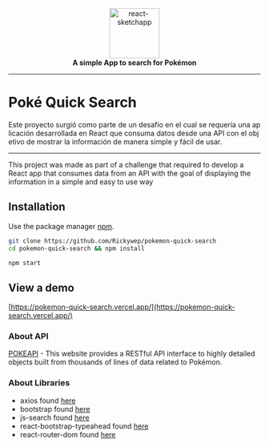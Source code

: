 <div align="center">
  <img alt="react-sketchapp" src="https://res.cloudinary.com/dsarfv8v8/image/upload/v1610935337/logo_al7xlc.png" style="max-height:163px; width:100; height: auto; max-width:100%" />
</div>
<div align="center">
  <strong>A simple App to search for Pokémon</strong>
</div>

---

# Poké Quick Search

Este proyecto surgió como parte de un desafío en el cual se requería una aplicación desarrollada en React que consuma datos desde una API con el objetivo de mostrar la información de manera simple y fácil de usar.

---

This project was made as part of a challenge that required to develop a React app that consumes data from an API with the goal of displaying the information in a simple and easy to use way

## Installation

Use the package manager [npm](https://www.npmjs.com/).

```bash
git clone https://github.com/Rickywep/pokemon-quick-search
cd pokemon-quick-search && npm install

npm start
```

## View a demo

[https://pokemon-quick-search.vercel.app/](https://pokemon-quick-search.vercel.app/)

### About API

[POKEAPI](https://pokeapi.co/docs/v2) - This website provides a RESTful API interface to highly detailed objects built from thousands of lines of data related to Pokémon.

### About Libraries

- axios found [here](https://github.com/axios/axios)
- bootstrap found [here](https://github.com/twbs/bootstrap)
- js-search found [here](https://github.com/bvaughn/js-search)
- react-bootstrap-typeahead found [here](https://github.com/ericgio/react-bootstrap-typeahead)
- react-router-dom found [here](https://github.com/ReactTraining/react-router/tree/master/packages/react-router-dom)

